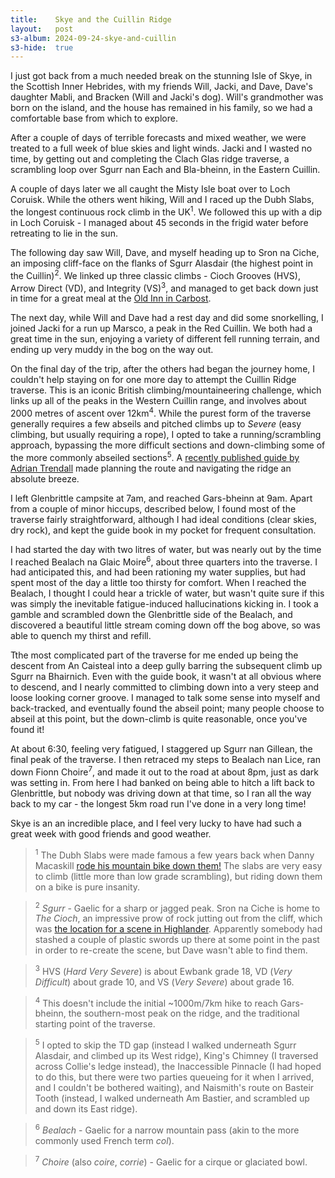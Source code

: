 ```yaml
---
title:    Skye and the Cuillin Ridge
layout:   post
s3-album: 2024-09-24-skye-and-cuillin
s3-hide:  true
---
```


I just got back from a much needed break on the stunning Isle of Skye, in the Scottish Inner Hebrides, with my friends Will, Jacki, and Dave, Dave's daughter Mabli, and Bracken (Will and Jacki's dog). Will's grandmother was born on the island, and the house has remained in his family, so we had a comfortable base from which to explore.

After a couple of days of terrible forecasts and mixed weather, we were treated to a full week of blue skies and light winds. Jacki and I wasted no time, by getting out and completing the Clach Glas ridge traverse, a scrambling loop over Sgurr nan Each and Bla-bheinn, in the Eastern Cuillin.

<div class="s3-strip" images="clach_1.jpg;clach_2.jpg;clach_3.jpg;clach_4.jpg;clach_5.jpg"> </div>

A couple of days later we all caught the Misty Isle boat over to Loch Coruisk. While the others went hiking, Will and I raced up the Dubh Slabs, the longest continuous rock climb in the UK<sup>1</sup>.  We followed this up with a dip in Loch Coruisk - I managed about 45 seconds in the frigid water before retreating to lie in the sun.

<div class="s3-strip" images="dubh_1.jpg;dubh_2.jpg;dubh_3.jpg;dubh_4.jpg"> </div>

The following day saw Will, Dave, and myself heading up to Sron na Ciche, an imposing cliff-face on the flanks of Sgurr Alasdair (the highest point in the Cuillin)<sup>2</sup>. We linked up three classic climbs - Cioch Grooves (HVS), Arrow Direct (VD), and Integrity (VS)<sup>3</sup>, and managed to get back down just in time for a great meal at the [Old Inn in Carbost](https://theoldinnskye.co.uk/).

<div class="s3-strip" images="cioch_1.jpg;cioch_2.jpg;cioch_3.jpg;cioch_4.jpg"> </div>

The next day, while Will and Dave had a rest day and did some snorkelling, I joined Jacki for a run up Marsco, a peak in the Red Cuillin. We both had a great time in the sun, enjoying a variety of different fell running terrain, and ending up very muddy in the bog on the way out.

<div class="s3-strip" images="marsco_1.jpg;marsco_2.jpg;marsco_3.jpg"> </div>

On the final day of the trip, after the others had began the journey home, I couldn't help staying on for one more day to attempt the Cuillin Ridge traverse. This is an iconic British climbing/mountaineering challenge, which links up all of the peaks in the Western Cuillin range, and involves about 2000 metres of ascent over 12km<sup>4</sup>. While the purest form of the traverse generally requires a few abseils and pitched climbs up to _Severe_ (easy climbing, but usually requiring a rope), I opted to take a running/scrambling approach, bypassing the more difficult sections and down-climbing some of the more commonly abseiled sections<sup>5</sup>. A [recently published guide by Adrian Trendall](https://www.cicerone.co.uk/skyes-cuillin-ridge-traverse) made planning the route and navigating the ridge an absolute breeze.

I left Glenbrittle campsite at 7am, and reached Gars-bheinn at 9am. Apart from a couple of minor hiccups, described below, I found most of the traverse fairly straightforward, although I had ideal conditions (clear skies, dry rock), and kept the guide book in my pocket for frequent consultation.

<div class="s3-strip" images="ridge_1.jpg;ridge_2.jpg;ridge_3.jpg"> </div>

I had started the day with two litres of water, but was nearly out by the time I reached Bealach na Glaic Moire<sup>6</sup>, about three quarters into the traverse. I had anticipated this, and had been rationing my water supplies, but had spent most of the day a little too thirsty for comfort. When I reached the Bealach, I thought I could hear a trickle of water, but wasn't quite sure if this was simply the inevitable fatigue-induced hallucinations kicking in. I took a gamble and scrambled down the Glenbrittle side of the Bealach, and discovered a beautiful little stream coming down off the bog above, so was able to quench my thirst and refill.

<div class="s3-strip" images="ridge_4.jpg;ridge_5.jpg;ridge_6.jpg"> </div>

Tthe most complicated part of the traverse for me ended up being the descent from An Caisteal into a deep gully barring the subsequent climb up Sgurr na Bhairnich. Even with the guide book, it wasn't at all obvious where to descend, and I nearly committed to climbing down into a very steep and loose looking corner groove. I managed to talk some sense into myself and back-tracked, and eventually found the abseil point; many people choose to abseil at this point, but the down-climb is quite reasonable, once you've found it!

<div class="s3-strip" images="ridge_7.jpg;ridge_8.jpg;ridge_9.jpg"> </div>

At about 6:30, feeling very fatigued, I staggered up Sgurr nan Gillean, the final peak of the traverse. I then retraced my steps to Bealach nan Lice, ran down Fionn Choire<sup>7</sup>, and made it out to the road at about 8pm, just as dark was setting in. From here I had banked on being able to hitch a lift back to Glenbrittle, but nobody was driving down at that time, so I ran all the way back to my car - the longest 5km road run I've done in a very long time!

<div class="s3-strip" images="ridge_4.jpg;ridge_5.jpg;ridge_6.jpg"> </div>


Skye is an an incredible place, and I feel very lucky to have had such a great week with good friends and good weather.


> <sup>1</sup> The Dubh Slabs were made famous a few years back when Danny Macaskill [rode his mountain bike down them!](https://www.youtube.com/watch?v=4Ym2F-tHdkk) The slabs are very easy to climb (little more than low grade scrambling), but riding down them on a bike is pure insanity.

> <sup>2</sup> _Sgurr_ - Gaelic for a sharp or jagged peak. Sron na Ciche is home to _The Cioch_, an impressive prow of rock jutting out from the cliff, which was [the location for a scene in Highlander](https://www.youtube.com/watch?v=Uy6hpCVIgo8). Apparently somebody had stashed a couple of plastic swords up there at some point in the past in order to re-create the scene, but Dave wasn't able to find them.

> <sup>3</sup> HVS (_Hard Very Severe_) is about Ewbank grade 18, VD (_Very Difficult_) about grade 10, and VS (_Very Severe_) about grade 16.

> <sup>4</sup> This doesn't include the initial ~1000m/7km hike to reach Gars-bheinn, the southern-most peak on the ridge, and the traditional starting point of the traverse.

> <sup>5</sup> I opted to skip the TD gap (instead I walked underneath Sgurr Alasdair, and climbed up its West ridge), King's Chimney (I traversed across Collie's ledge instead), the Inaccessible Pinnacle (I had hoped to do this, but there were two parties queueing for it when I arrived, and I couldn't be bothered waiting), and Naismith's route on Basteir Tooth (instead, I walked underneath Am Bastier, and scrambled up and down its East ridge).

> <sup>6</sup> _Bealach_ - Gaelic for a narrow mountain pass (akin to the more commonly used French term _col_).

> <sup>7</sup> _Choire_ (also _coire_, _corrie_) - Gaelic for a cirque or glaciated bowl.
